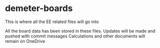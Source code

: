 # demeter-boards
This is where all the EE related files will go into

All the board data has been stored in these files. Updates will be made and pushed with commit messages
Calculations and other documents will remain on OneDrive

